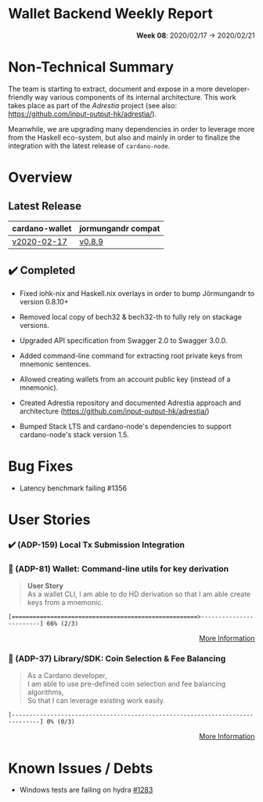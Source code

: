# Wallet Backend Weekly Report

<p align="right">
  <strong>Week 08</strong>: 2020/02/17 → 2020/02/21
</p>

# Non-Technical Summary

The team is starting to extract, document and expose in a more developer-friendly 
way various components of its internal architecture. This work takes place as part 
of the _Adrestia_ project (see also: https://github.com/input-output-hk/adrestia/).

Meanwhile, we are upgrading many dependencies  in order to leverage more from the
Haskell eco-system, but also and mainly in order to finalize the integration with
the latest release of `cardano-node`.

# Overview

## Latest Release

cardano-wallet                                                                    | jormungandr compat
---                                                                               | ---
[v2020-02-17](https://github.com/input-output-hk/cardano-wallet/tree/v2020-02-17) | [v0.8.9](https://github.com/input-output-hk/jormungandr/releases/tag/v0.8.9)

## :heavy_check_mark: Completed

- Fixed iohk-nix and Haskell.nix overlays in order to bump Jörmungandr to version 0.8.10+

- Removed local copy of bech32 & bech32-th to fully rely on stackage versions.

- Upgraded API specification from Swagger 2.0 to Swagger 3.0.0. 

- Added command-line command for extracting root private keys from mnemonic sentences.

- Allowed creating wallets from an account public key (instead of a mnemonic). 

- Created Adrestia repository and documented Adrestia approach and architecture (https://github.com/input-output-hk/adrestia/)

- Bumped Stack LTS and cardano-node's dependencies to support cardano-node's stack version 1.5.


# Bug Fixes

- Latency benchmark failing #1356

# User Stories

### :heavy_check_mark: (ADP-159) Local Tx Submission Integration

### :hammer: (ADP-81) Wallet: Command-line utils for key derivation

> **User Story**  
> As a wallet CLI,
> I am able to do HD derivation
> so that I am able create keys from a mnemonic.

```
[=====================================================>------------------------] 66% (2/3)
```

<p align="right">
  <a target="_blank" href="https://jira.iohk.io/browse/ADP-81">More Information</a>
</p>


### :hammer: (ADP-37) Library/SDK: Coin Selection & Fee Balancing

> As a Cardano developer,  
> I am able to use pre-defined coin selection and fee balancing algorithms,  
> So that I can leverage existing work easily.   

```
[------------------------------------------------------------------------------] 0% (0/3)
```

<p align="right">
  <a target="_blank" href="https://jira.iohk.io/browse/ADP-37">More Information</a>
</p>


# Known Issues / Debts

-  Windows tests are failing on hydra [#1283](https://github.com/input-output-hk/cardano-wallet/issues/1283) 
